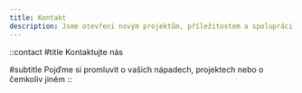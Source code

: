 ```yaml
---
title: Kontakt
description: Jsme otevřeni novým projektům, příležitostem a spolupráci. Pokud máte projekt, se kterým vám můžeme pomoci, nebo se chcete jen na něco zeptat, neváhejte nás kontaktovat.
---
```


::contact
#title
Kontaktujte nás

#subtitle
Pojďme si promluvit o vašich nápadech, projektech nebo o čemkoliv jiném
::
